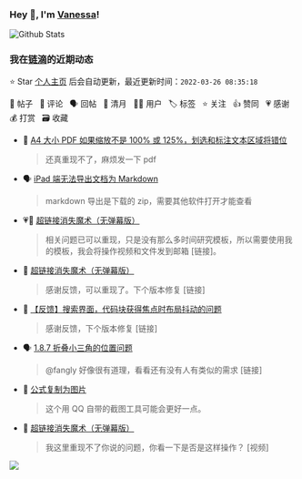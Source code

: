 ### Hey 👋, I'm [Vanessa](http://vanessa.b3log.org/)!

![Github Stats](https://github-readme-stats.vercel.app/api?username=Vanessa219&show_icons=true)

<!--events start -->

### 我在[链滴](https://ld246.com)的近期动态

⭐️ Star [个人主页](https://github.com/Vanessa219/Vanessa219) 后会自动更新，最近更新时间：`2022-03-26 08:35:18`

📝 帖子 &nbsp; 💬 评论 &nbsp; 🗣 回帖 &nbsp; 🌙 清月 &nbsp; 👨‍💻 用户 &nbsp; 🏷️ 标签 &nbsp; ⭐️ 关注 &nbsp; 👍 赞同 &nbsp; 💗 感谢 &nbsp; 💰 打赏 &nbsp; 🗃 收藏

* 💬 [A4 大小 PDF 如果缩放不是 100% 或 125%，划选和标注文本区域将错位](https://ld246.com/article/1648024666172/comment/1648214926638#comments)

  > 还真重现不了，麻烦发一下 pdf
* 🗣 [iPad 端无法导出文档为 Markdown](https://ld246.com/article/1648038087626/comment/1648047482447#comments)

  > markdown 导出是下载的 zip，需要其他软件打开才能查看
* 💗💬 [超链接消失魔术（无弹幕版）](https://ld246.com/article/1648078920304/comment/1648119127170#comments)

  > 相关问题已可以重现，只是没有那么多时间研究模板，所以需要使用我的模板，我会将操作视频和文件发到邮箱 [链接]。
* 💬 [超链接消失魔术（无弹幕版）](https://ld246.com/article/1648078920304/comment/1648177447512#comments)

  > 感谢反馈，可以重现了。下个版本修复 [链接]
* 💬 [【反馈】搜索界面，代码块获得焦点时布局抖动的问题](https://ld246.com/article/1648116585443/comment/1648171721009#comments)

  > 感谢反馈，下个版本修复 [链接]
* 🗣 [1.8.7 折叠小三角的位置问题](https://ld246.com/article/1646494740847/comment/1647878083112#comments)

  > @fangly 好像很有道理，看看还有没有人有类似的需求 [链接]
* 💬 [公式复制为图片](https://ld246.com/article/1648129570597/comment/1648136914197#comments)

  > 这个用 QQ 自带的截图工具可能会更好一点。
* 💬 [超链接消失魔术（无弹幕版）](https://ld246.com/article/1648078920304/comment/1648095511603#comments)

  > 我这里重现不了你说的问题，你看一下是否是这样操作？ [视频]


<!--events end -->

<a title="Hits" target="_blank" href="https://github.com/Vanessa219/Vanessa219"><img src="https://hits.b3log.org/Vanessa219/Vanessa219.svg"></a>
